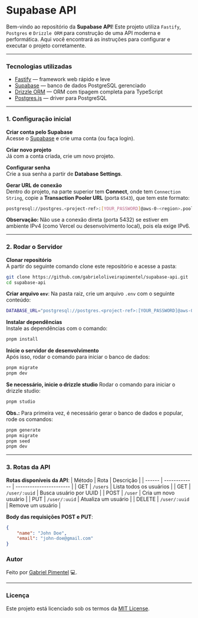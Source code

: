 # Supabase API
Bem-vindo ao repositório da **Supabase API**! Este projeto utiliza `Fastify`, `Postgres` e `Drizzle ORM` para construção de uma API moderna e performática. Aqui você encontrará as instruções para configurar e executar o projeto corretamente.

---
### Tecnologias utilizadas
- [Fastify](https://fastify.dev/) — framework web rápido e leve
- [Supabase](https://supabase.com/) — banco de dados PostgreSQL gerenciado
- [Drizzle ORM](https://orm.drizzle.team/) — ORM com tipagem completa para TypeScript
- [Postgres.js](https://github.com/porsager/postgres) — driver para PostgreSQL

---
### 1. Configuração inicial

**Criar conta pelo Supabase**  
Acesse o [Supabase](https://supabase.com/) e crie uma conta (ou faça login).

**Criar novo projeto**  
Já com a conta criada, crie um novo projeto.

**Configurar senha**  
Crie a sua senha a partir de **Database Settings**.

**Gerar URL de conexão**  
Dentro do projeto, na parte superior tem **Connect**, onde tem ``Connection String``, copie a **Transaction Pooler URL** (porta `6543`), que tem este formato:

```bash
postgresql://postgres.<project-ref>:[YOUR_PASSWORD]@aws-0-<region>.pooler.supabase.com:6543/postgres
```

**Observação:** Não use a conexão direta (porta 5432) se estiver em ambiente IPv4 (como Vercel ou desenvolvimento local), pois ela exige IPv6.

---

### 2. Rodar o Servidor
**Clonar repositório**  
A partir do seguinte comando clone este repositório e acesse a pasta:
```bash
git clone https://github.com/gabrieloliveirapimentel/supabase-api.git
cd supabase-api
```

**Criar arquivo `env`**:
Na pasta raiz, crie um arquivo `.env` com o seguinte conteúdo:
```bash
DATABASE_URL="postgresql://postgres.<project-ref>:[YOUR_PASSWORD]@aws-0-<region>.pooler.supabase.com:6543/postgres"
```

**Instalar dependências**  
Instale as dependências com o comando:
```bash
pnpm install
```

**Inicie o servidor de desenvolvimento**  
Após isso, rodar o comando para iniciar o banco de dados:
```bash
pnpm migrate
pnpm dev
```

**Se necessário, inicie o drizzle studio**
Rodar o comando para iniciar o drizzle studio:
```bash
pnpm studio
```

**Obs.:** Para primeira vez, é necessário gerar o banco de dados e popular, rode os comandos: 
```bash
pnpm generate
pnpm migrate
pnpm seed
pnpm dev
```

---
### 3. Rotas da API
**Rotas disponíveis da API**:
| Método | Rota          | Descrição               |
| ------ | ------------- | ----------------------- |
| GET    | `/users`      | Lista todos os usuários |
| GET    | `/user/:uuid` | Busca usuário por UUID  |
| POST   | `/user`       | Cria um novo usuário    |
| PUT    | `/user/:uuid` | Atualiza um usuário     |
| DELETE | `/user/:uuid` | Remove um usuário       |


**Body das requisições POST e PUT**:
```json
{
    "name": "John Doe",
    "email": "john-doe@gmail.com"
}
```

### Autor
Feito por [Gabriel Pimentel](https://github.com/gabrieloliveirapimentel) 💻.

---

### Licença
Este projeto está licenciado sob os termos da [MIT License](LICENSE).